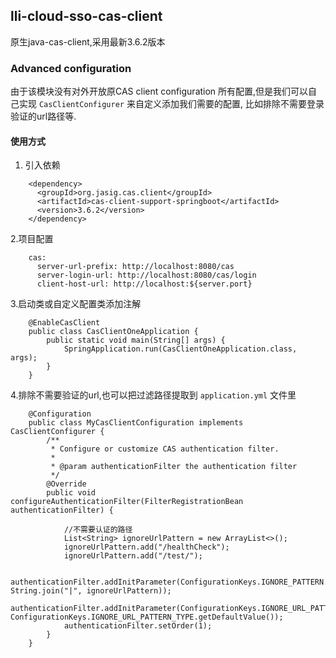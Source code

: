 
lli-cloud-sso-cas-client
---
原生java-cas-client,采用最新3.6.2版本

### Advanced configuration
由于该模块没有对外开放原CAS client configuration 所有配置,但是我们可以自己实现 `CasClientConfigurer` 来自定义添加我们需要的配置,
比如排除不需要登录验证的url路径等.

#### 使用方式
1. 引入依赖
```
    <dependency>
      <groupId>org.jasig.cas.client</groupId>
      <artifactId>cas-client-support-springboot</artifactId>
      <version>3.6.2</version>
    </dependency>
```
2.项目配置
```
    cas:
      server-url-prefix: http://localhost:8080/cas
      server-login-url: http://localhost:8080/cas/login
      client-host-url: http://localhost:${server.port}
```

3.启动类或自定义配置类添加注解
```
    @EnableCasClient
    public class CasClientOneApplication {
        public static void main(String[] args) {
            SpringApplication.run(CasClientOneApplication.class, args);
        }
    }
```

4.排除不需要验证的url,也可以把过滤路径提取到 `application.yml` 文件里
```
    @Configuration
    public class MyCasClientConfiguration implements CasClientConfigurer {
        /**
         * Configure or customize CAS authentication filter.
         *
         * @param authenticationFilter the authentication filter
         */
        @Override
        public void configureAuthenticationFilter(FilterRegistrationBean authenticationFilter) {
    
            //不需要认证的路径
            List<String> ignoreUrlPattern = new ArrayList<>();
            ignoreUrlPattern.add("/healthCheck");
            ignoreUrlPattern.add("/test/");
    
            authenticationFilter.addInitParameter(ConfigurationKeys.IGNORE_PATTERN.getName(), String.join("|", ignoreUrlPattern));
            authenticationFilter.addInitParameter(ConfigurationKeys.IGNORE_URL_PATTERN_TYPE.getName(), ConfigurationKeys.IGNORE_URL_PATTERN_TYPE.getDefaultValue());
            authenticationFilter.setOrder(1);
        }
    }
```